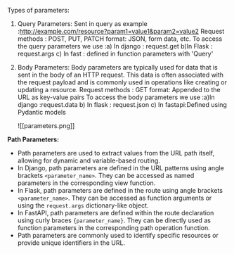 Types of parameters:
1) Query Parameters: Sent in query as example :http://example.com/resource?param1=value1&param2=value2
	Request methods : POST, PUT, PATCH
	format: JSON, form data, etc.
	To access the query parameters we use :a) In django : request.get
		b)In Flask : request.args
		c) In fast : defined in function parameters with 'Query'

2) Body Parameters: Body parameters are typically used for data that is sent in the body of an HTTP request. This data is often associated with the request payload and is commonly used in operations like creating or updating a resource.
	Request methods : GET
	format: Appended to the URL as key-value pairs
	To access the body parameters we use :a)In django :request.data
		  b) In flask : request.json
		  c) In fastapi:Defined using Pydantic models


	![[parameters.png]]

**Path Parameters:**

- Path parameters are used to extract values from the URL path itself, allowing for dynamic and variable-based routing.
- In Django, path parameters are defined in the URL patterns using angle brackets `<parameter_name>`. They can be accessed as named parameters in the corresponding view function.
- In Flask, path parameters are defined in the route using angle brackets `<parameter_name>`. They can be accessed as function arguments or using the `request.args` dictionary-like object.
- In FastAPI, path parameters are defined within the route declaration using curly braces `{parameter_name}`. They can be directly used as function parameters in the corresponding path operation function.
- Path parameters are commonly used to identify specific resources or provide unique identifiers in the URL.